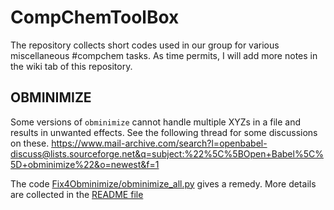 # CompChemToolBox
The repository collects short codes used in our group for various miscellaneous #compchem tasks. As time permits, I will add more notes in the wiki tab of this repository.

## OBMINIMIZE
Some versions of `obminimize` cannot handle multiple XYZs in a file and results in unwanted effects. See the following thread for some discussions on these. 
https://www.mail-archive.com/search?l=openbabel-discuss@lists.sourceforge.net&q=subject:%22%5C%5BOpen+Babel%5C%5D+obminimize%22&o=newest&f=1

The code [Fix4Obminimize/obminimize_all.py](https://github.com/raghurama123/CompChemToolBox/tree/main/Fix4Obminimize) gives a remedy. More details are collected in the [README file](https://github.com/raghurama123/CompChemToolBox/blob/main/Fix4Obminimize/example/README.txt)




